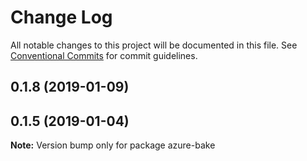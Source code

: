 # Change Log

All notable changes to this project will be documented in this file.
See [Conventional Commits](https://conventionalcommits.org) for commit guidelines.

## 0.1.8 (2019-01-09)



## 0.1.5 (2019-01-04)

**Note:** Version bump only for package azure-bake
